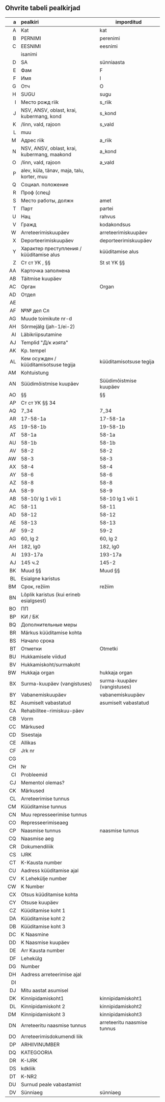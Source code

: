 ## Ohvrite tabeli pealkirjad

 a | pealkiri | imporditud
--:|:---------|------------
 A | Kat                                          | kat
 B | PERNIMI                                      | perenimi
 C | EESNIMI                                      | eesnimi
   |                                              | isanimi
 D | SA                                           | sünniaasta
 E | Фам                                          | F
 F | Имя                                          | I
 G | Отч                                          | O
 H | SUGU                                         | sugu
 I | Место рожд riik                              | s_riik
 J | NSV, ANSV, oblast, krai, kubermang, kond     | s_kond
 K | /linn, vald, rajoon                          | s_vald
 L | muu                                          |
 M | Адрес riik                                   | a_riik
 N | NSV, ANSV, oblast, krai, kubermang, maakond  | a_kond
 O | /linn, vald, rajoon                          | a_vald
 P | alev, küla, tänav, maja, talu, korter, muu   |
 Q | Социал. положение                            |
 R | Проф (спец)                                  |
 S | Место работы, должн                          | amet
 T | Парт                                         | partei
 U | Нац                                          | rahvus
 V | Гражд                                        | kodakondsus
 W | Arreteerimiskuupäev                          | arreteerimiskuupäev
 X | Deporteerimiskuupäev                         | deporteerimiskuupäev
 Y | Характер преступления / küüditamise alus     | küüditamise alus
 Z | Ст ст УК , §§                                | St st YK §§
AA | Карточка заполнена                           |
AB | Täitmise kuupäev                             |
AC | Орган                                        | Organ
AD | Отдел                                        |
AE |                                              |
AF | №№ дел Сл                                    |
AG | Muude toimikute nr-d                         |
AH | Sõrmejälg (jah-1/ei-2)                       |
AI | Läbikriipsutamine                            |
AJ | Templid "Д/к изята"                          |
AK | Kp. tempel                                   |
AL | Кем осужден / küüditamisotsuse tegija        | küüditamisotsuse tegija
AM | Kohtuistung                                  |
AN | Süüdimõistmise kuupäev                       | Süüdimõistmise kuupäev
AO | §§                                           | §§
AP | Cт ст УК §§ 34                               |
AQ | 7_34                                         | 7_34
AR | 17-58-1a                                     | 17-58-1a
AS | 19-58-1b                                     | 19-58-1b
AT | 58-1a                                        | 58-1a
AU | 58-1b                                        | 58-1b
AV | 58-2                                         | 58-2
AW | 58-3                                         | 58-3
AX | 58-4                                         | 58-4
AY | 58-6                                         | 58-6
AZ | 58-8                                         | 58-8
AA | 58-9                                         | 58-9
AB | 58-10/ lg 1 või 1                            | 58-10 lg 1 või 1
AC | 58-11                                        | 58-11
AD | 58-12                                        | 58-12
AE | 58-13                                        | 58-13
AF | 59-2                                         | 59-2
AG | 60, lg 2                                     | 60, lg 2
AH | 182, lg0                                     | 182, lg0
AI | 193-17а                                      | 193-17а
AJ | 145 ч.2                                      | 145-2
BK | Muud §§                                      | Muud §§
BL | Esialgne karistus                            |
BM | Срок, režiim                                 | režiim
BN | Lõplik karistus (kui erineb esialgsest)      |
BO | ПП                                           |
BP | КИ / БК                                      |
BQ | Дополнительные меры                          |
BR | Märkus küüditamise kohta                     |
BS | Начало срока                                 |
BT | Отметки                                      | Otmetki
BU | Hukkamisele viidud                           |
BV | Hukkamiskoht/surmakoht                       |
BW | Hukkaja organ                                | hukkaja organ
BX | Surma-kuupäev (vangistuses)                  | surma-kuupäev (vangistuses)
BY | Vabanemiskuupäev                             | vabanemiskuupäev
BZ | Asumiselt vabastatud                         | asumiselt vabastatud
CA | Rehabilitee-rimiskuu-päev                    |
CB | Vorm                                         |
CC | Märkused                                     |
CD | Sisestaja                                    |
CE | Allikas                                      |
CF | Jrk nr                                       |
CG |                                              |
CH | Nr                                           |
CI | Probleemid                                   |
CJ | Mementol olemas?                             |
CK | Märkused                                     |
CL | Arreteerimise tunnus                         |
CM | Küüditamise tunnus                           |
CN | Muu represseerimise tunnus                   |
CO | Represseerimiseaeg                           |
CP | Naasmise tunnus                              | naasmise tunnus
CQ | Naasmise aeg                                 |
CR | Dokumendiliik                                |
CS | IJRK                                         |
CT | K-Kausta number                              |
CU | Aadress küüditamise ajal                     |
CV | K Lehekülje number                           |
CW | K Number                                     |
CX | Otsus küüditamise kohta                      |
CY | Otsuse kuupäev                               |
CZ | Küüditamise koht 1                           |
DA | Küüditamise koht 2                           |
DB | Küüditamise koht 3                           |
DC | K Naasmine                                   |
DD | K Naasmise kuupäev                           |
DE | Arr Kausta number                            |
DF | Lehekülg                                     |
DG | Number                                       |
DH | Aadress arreteerimise ajal                   |
DI |                                              |
DJ | Mitu aastat asumisel                         |
DK | Kinnipidamiskoht1                            | kinnipidamiskoht1
DL | Kinnipidamiskoht 2                           | kinnipidamiskoht2
DM | Kinnipidamiskoht 3                           | kinnipidamiskoht3
DN | Arreteeritu naasmise tunnus                  | arreteeritu naasmise tunnus
DO | Arreteerimisdokumendi liik                   |
DP | ARHIIVINUMBER                                |
DQ | KATEGOORIA                                   |
DR | K-IJRK                                       |
DS | kdkliik                                      |
DT | K-NR2                                        |
DU | Surnud peale vabastamist                     |
DV | Sünniaeg                                     | sünniaeg
